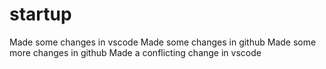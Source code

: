 # startup
Made some changes in vscode
Made some changes in github
Made some more changes in github
Made a conflicting change in vscode